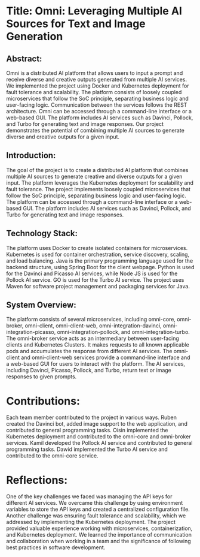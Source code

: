 # Title: Omni: Leveraging Multiple AI Sources for Text and Image Generation

## Abstract:
Omni is a distributed AI platform that allows users to input a prompt and receive diverse and creative outputs generated from multiple AI services. We implemented the project using Docker and Kubernetes deployment for fault tolerance and scalability. The platform consists of loosely coupled microservices that follow the SoC principle, separating business logic and user-facing logic. Communication between the services follows the REST architecture. Omni can be accessed through a command-line interface or a web-based GUI. The platform includes AI services such as Davinci, Pollock, and Turbo for generating text and image responses. Our project demonstrates the potential of combining multiple AI sources to generate diverse and creative outputs for a given input.

## Introduction:
The goal of the project is to create a distributed AI platform that combines multiple AI sources to generate creative and diverse outputs for a given input. The platform leverages the Kubernetes deployment for scalability and fault tolerance. The project implements loosely coupled microservices that follow the SoC principle, separating business logic and user-facing logic. The platform can be accessed through a command-line interface or a web-based GUI. The platform includes AI services such as Davinci, Pollock, and Turbo for generating text and image responses.

## Technology Stack:
The platform uses Docker to create isolated containers for microservices. Kubernetes is used for container orchestration, service discovery, scaling, and load balancing. Java is the primary programming language used for the backend structure, using Spring Boot for the client webpage. Python is used for the Davinci and Picasso AI services, while Node JS is used for the Pollock AI service. GO is used for the Turbo AI service. The project uses Maven for software project management and packaging services for Java.

## System Overview:
The platform consists of several microservices, including omni-core, omni-broker, omni-client, omni-client-web, omni-integration-davinci, omni-integration-picasso, omni-integration-pollock, and omni-integration-turbo. The omni-broker service acts as an intermediary between user-facing clients and Kubernetes Clusters. It makes requests to all known applicable pods and accumulates the response from different AI services. The omni-client and omni-client-web services provide a command-line interface and a web-based GUI for users to interact with the platform. The AI services, including Davinci, Picasso, Pollock, and Turbo, return text or image responses to given prompts.

# Contributions:
Each team member contributed to the project in various ways. Ruben created the Davinci bot, added image support to the web application, and contributed to general programming tasks. Oisin implemented the Kubernetes deployment and contributed to the omni-core and omni-broker services. Kamil developed the Pollock AI service and contributed to general programming tasks. Dawid implemented the Turbo AI service and contributed to the omni-core service.

# Reflections:
One of the key challenges we faced was managing the API keys for different AI services. We overcame this challenge by using environment variables to store the API keys and created a centralized configuration file. Another challenge was ensuring fault tolerance and scalability, which we addressed by implementing the Kubernetes deployment. The project provided valuable experience working with microservices, containerization, and Kubernetes deployment. We learned the importance of communication and collaboration when working in a team and the significance of following best practices in software development.